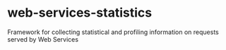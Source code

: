 # web-services-statistics
Framework for collecting statistical and profiling information on requests served by Web Services
